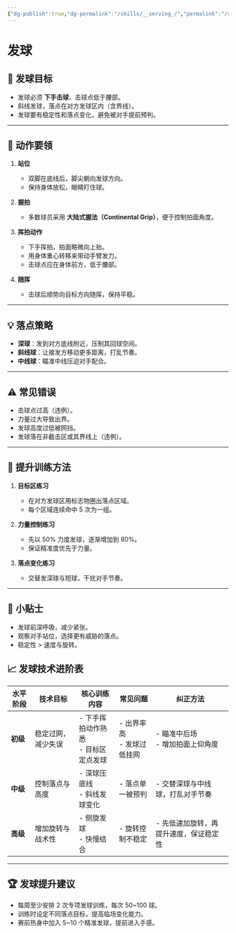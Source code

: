 ```yaml
---
{"dg-publish":true,"dg-permalink":"/skills/__serving_/","permalink":"/skills/__serving_/"}
---
```


# 发球

## 🎯 发球目标
- 发球必须 **下手击球**，击球点低于腰部。
- 斜线发球，落点在对方发球区内（含界线）。
- 发球要有稳定性和落点变化，避免被对手提前预判。

---

## 🏓 动作要领
1. **站位**
   - 双脚在底线后，脚尖朝向发球方向。
   - 保持身体放松，眼睛盯住球。

2. **握拍**
   - 多数球员采用 **大陆式握法（Continental Grip）**，便于控制拍面角度。

3. **挥拍动作**
   - 下手挥拍，拍面略微向上抬。
   - 用身体重心转移来带动手臂发力。
   - 击球点应在身体前方，低于腰部。

4. **随挥**
   - 击球后顺势向目标方向随挥，保持平稳。

---

## 💡 落点策略
- **深球**：发到对方底线附近，压制其回球空间。
- **斜线球**：让接发方移动更多距离，打乱节奏。
- **中线球**：瞄准中线压迫对手配合。

---

## ⚠ 常见错误
- 击球点过高（违例）。
- 力量过大导致出界。
- 发球高度过低被网挡。
- 发球落在非截击区或其界线上（违例）。

---

## 🎯 提升训练方法
1. **目标区练习**
   - 在对方发球区用标志物圈出落点区域。
   - 每个区域连续命中 5 次为一组。

2. **力量控制练习**
   - 先以 50% 力度发球，逐渐增加到 80%。
   - 保证精准度优先于力量。

3. **落点变化练习**
   - 交替发深球与短球，干扰对手节奏。

---

## 📌 小贴士
- 发球前深呼吸，减少紧张。
- 观察对手站位，选择更有威胁的落点。
- 稳定性 > 速度与旋转。

## 📈 发球技术进阶表

| 水平阶段 | 技术目标 | 核心训练内容 | 常见问题 | 纠正方法 |
| -------- | -------- | ------------ | -------- | -------- |
| **初级** | 稳定过网，减少失误 | - 下手挥拍动作熟悉<br>- 目标区定点发球 | - 出界率高<br>- 发球过低挂网 | - 瞄准中后场<br>- 增加拍面上仰角度 |
| **中级** | 控制落点与高度 | - 深球压底线<br>- 斜线发球变化 | - 落点单一被预判 | - 交替深球与中线球，打乱对手节奏 |
| **高级** | 增加旋转与战术性 | - 侧旋发球<br>- 快慢结合 | - 旋转控制不稳定 | - 先低速加旋转，再提升速度，保证稳定性 |

---

## 🏆 发球提升建议
- 每周至少安排 2 次专项发球训练，每次 50~100 球。
- 训练时设定不同落点目标，提高临场变化能力。
- 赛前热身中加入 5~10 个精准发球，提前进入手感。
